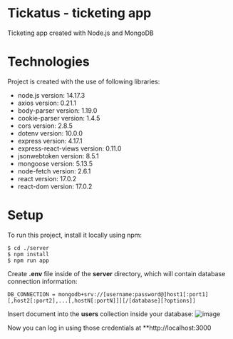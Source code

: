 # Tickatus - ticketing app
Ticketing app created with Node.js and MongoDB

# Technologies
Project is created with the use of following libraries:
* node.js version: 14.17.3
* axios version: 0.21.1
* body-parser version: 1.19.0
* cookie-parser version: 1.4.5
* cors version: 2.8.5
* dotenv version: 10.0.0
* express version: 4.17.1
* express-react-views version: 0.11.0
* jsonwebtoken version: 8.5.1
* mongoose version: 5.13.5
* node-fetch version: 2.6.1
* react version: 17.0.2
* react-dom version: 17.0.2

# Setup
To run this project, install it locally using npm:

```
$ cd ./server
$ npm install
$ npm run app
```

Create **.env** file inside of the **server** directory, which will contain database connection information:
```
DB_CONNECTION = mongodb+srv://[username:password@]host1[:port1][,host2[:port2],...[,hostN[:portN]]][/[database][?options]]

```

Insert document into the **users** collection inside your database:
![image](https://drive.google.com/uc?export=view&id=1IPQcon-9HhmN3ZmM0wKwlS-DJNwuYAwj)

Now you can log in using those credentials at **http://localhost:3000


